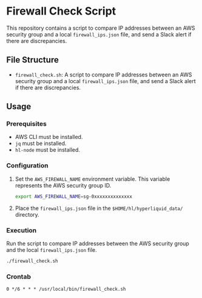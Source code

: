 # Firewall Check Script

This repository contains a script to compare IP addresses between an AWS security group and a local `firewall_ips.json` file, and send a Slack alert if there are discrepancies.

## File Structure

- `firewall_check.sh`: A script to compare IP addresses between an AWS security group and a local `firewall_ips.json` file, and send a Slack alert if there are discrepancies.

## Usage

### Prerequisites

- AWS CLI must be installed.
- `jq` must be installed.
- `hl-node` must be installed.

### Configuration

1. Set the `AWS_FIREWALL_NAME` environment variable. This variable represents the AWS security group ID.
    ```bash
    export AWS_FIREWALL_NAME=sg-0xxxxxxxxxxxxxx
    ```

2. Place the `firewall_ips.json` file in the `$HOME/hl/hyperliquid_data/` directory.

### Execution

Run the script to compare IP addresses between the AWS security group and the local `firewall_ips.json` file.
```bash
./firewall_check.sh
```

### Crontab

```
0 */6 * * * /usr/local/bin/firewall_check.sh
```